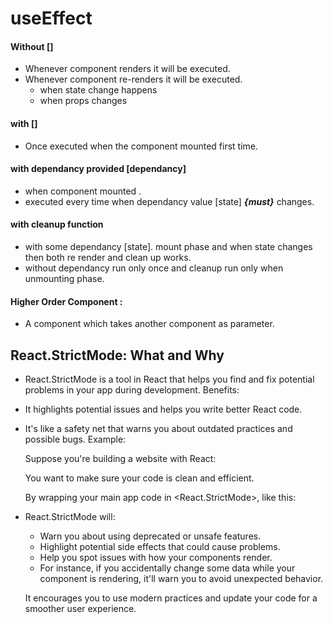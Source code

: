 
# useEffect

#### Without []
-   Whenever component renders it will be executed.
-   Whenever component re-renders it will be executed.
    - when state change happens
    - when props changes

#### with []
-   Once executed when the component mounted first time.

#### with dependancy provided [dependancy]
-    when component mounted .
-   executed every time when dependancy value [state] ***{must}*** changes.

#### with cleanup function

-   with some dependancy [state]. mount phase and when state changes then both re render and clean up works.
-    without dependancy run only once and cleanup run only when unmounting phase.

#### Higher Order Component : 
-   A component which takes another component as parameter.




## React.StrictMode: What and Why

-   React.StrictMode is a tool in React that helps you find and fix potential problems in your app during development.
Benefits:

-    It highlights potential issues and helps you write better React code.
-   It's like a safety net that warns you about outdated practices and possible bugs.
    Example:

    Suppose you're building a website with React:

    You want to make sure your code is clean and efficient.

    By wrapping your main app code in <React.StrictMode>, like this:


-   React.StrictMode will:

    - Warn you about using deprecated or unsafe features.
    - Highlight potential side effects that could cause problems.
    - Help you spot issues with how your components render.
    - For instance, if you accidentally change some data while your component is rendering, it'll warn you to avoid unexpected behavior.

    It encourages you to use modern practices and update your code for a smoother user experience.